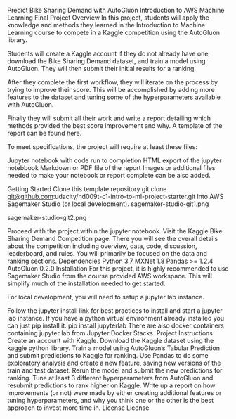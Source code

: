 Predict Bike Sharing Demand with AutoGluon
Introduction to AWS Machine Learning Final Project
Overview
In this project, students will apply the knowledge and methods they learned in the Introduction to Machine Learning course to compete in a Kaggle competition using the AutoGluon library.

Students will create a Kaggle account if they do not already have one, download the Bike Sharing Demand dataset, and train a model using AutoGluon. They will then submit their initial results for a ranking.

After they complete the first workflow, they will iterate on the process by trying to improve their score. This will be accomplished by adding more features to the dataset and tuning some of the hyperparameters available with AutoGluon.

Finally they will submit all their work and write a report detailing which methods provided the best score improvement and why. A template of the report can be found here.

To meet specifications, the project will require at least these files:

Jupyter notebook with code run to completion
HTML export of the jupyter notebbook
Markdown or PDF file of the report
Images or additional files needed to make your notebook or report complete can be also added.

Getting Started
Clone this template repository git clone git@github.com:udacity/nd009t-c1-intro-to-ml-project-starter.git into AWS Sagemaker Studio (or local development).
sagemaker-studio-git1.png

sagemaker-studio-git2.png

Proceed with the project within the jupyter notebook.
Visit the Kaggle Bike Sharing Demand Competition page. There you will see the overall details about the competition including overview, data, code, discussion, leaderboard, and rules. You will primarily be focused on the data and ranking sections.
Dependencies
Python 3.7
MXNet 1.8
Pandas >= 1.2.4
AutoGluon 0.2.0 
Installation
For this project, it is highly recommended to use Sagemaker Studio from the course provided AWS workspace. This will simplify much of the installation needed to get started.

For local development, you will need to setup a jupyter lab instance.

Follow the jupyter install link for best practices to install and start a jupyter lab instance.
If you have a python virtual environment already installed you can just pip install it.
pip install jupyterlab
There are also docker containers containing jupyter lab from Jupyter Docker Stacks.
Project Instructions
Create an account with Kaggle.
Download the Kaggle dataset using the kaggle python library.
Train a model using AutoGluon’s Tabular Prediction and submit predictions to Kaggle for ranking.
Use Pandas to do some exploratory analysis and create a new feature, saving new versions of the train and test dataset.
Rerun the model and submit the new predictions for ranking.
Tune at least 3 different hyperparameters from AutoGluon and resubmit predictions to rank higher on Kaggle.
Write up a report on how improvements (or not) were made by either creating additional features or tuning hyperparameters, and why you think one or the other is the best approach to invest more time in.
License
License
